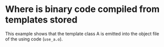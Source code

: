 # Where is binary code compiled from templates stored

This example shows that the template class A is emitted into the object
file of the using code (`use_a.o`).
